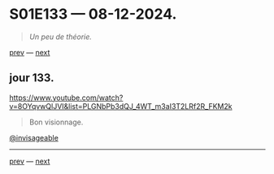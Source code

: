 # S01E133 — 08-12-2024.

> *Un peu de théorie.*

[prev](S01E132-07-12-2024.md) — [next](S01E01-29-07-2024.md)     

## jour 133.

https://www.youtube.com/watch?v=8OYqvwQlJVI&list=PLGNbPb3dQJ_4WT_m3aI3T2LRf2R_FKM2k

> Bon visionnage.

[@invisageable](https://twitter.com/invisageable)   

---

[prev](S01E132-07-12-2024.md) — [next](S01E01-29-07-2024.md)   
